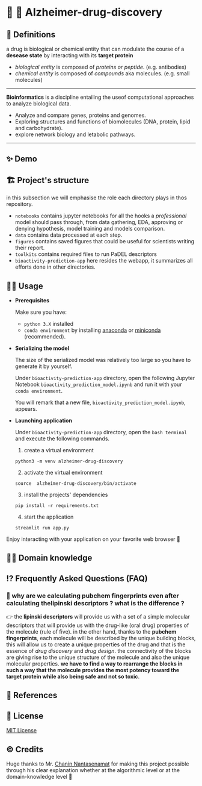 # 🧬 🧪 Alzheimer-drug-discovery

## 📜 Definitions

a drug is biological or chemical entity that can modulate the course of a **desease state** by interacting with its **target protein**

* *biological entity* is composed of *proteins or peptide*. (e.g. antibodies)
* *chemical entity* is composed of *compounds* aka molecules. (e.g. small molecules)
---
**Bioinformatics** is a discipline entailing the useof computational approaches to analyze biological data.
* Analyze and compare genes, proteins and genomes.
* Exploring structures and functions of biomolecules (DNA, protein, lipid and carbohydrate).
* explore network biology and letabolic pathways.
---

## ✨ Demo

## 🏗 Project's structure
in this subsection we will emphasise the role each directory plays in thos repository.
* `notebooks` contains jupyter notebooks for all the hooks a *professional* model should pass through, from data gathering, EDA, approving or denying hypothesis, model training and models comparison.
* `data` contains data processed at each step.
* `figures` contains saved figures that could be useful for scientists writing their report.
* `toolkits` contains required files to run PaDEL descriptors
* `bioactivity-prediction-app` here resides the webapp, it summarizes all efforts done in other directories.

## 🧑‍💻 Usage

* **Prerequisites**

    Make sure you have:
    * `python 3.X` installed
    * `conda environment` by installing [anaconda](https://www.anaconda.com/products/individual) or [miniconda](https://conda.io/miniconda.html) (recommended).

* **Serializing the model**

    The size of the serialized model was relatively too large so you have to generate it by yourself.
    
    Under `bioactivity-prediction-app` directory, open the following Jupyter Notebook `bioactivity_prediction_model.ipynb` and run it with your `conda environment`.
    
    You will remark that a new file, `bioactivity_prediction_model.ipynb`, appears.

* **Launching application**

    Under `bioactivity-prediction-app` directory, open the `bash terminal` and execute the following commands.

    1. create a virtual environment
    ``` 
    python3 -m venv alzheimer-drug-discovery
    ```

    2. activate the virtual environment
    ```
    source  alzheimer-drug-discovery/bin/activate 
    ```
    3. install the projects' dependencies
    ```
    pip install -r requirements.txt
    ```
    
    4. start the application
    ```
    streamlit run app.py
    ```
   
Enjoy interacting with your application on your favorite web browser 🎉

## 🧑‍🔬 Domain knowledge

## ⁉️ Frequently Asked Questions (FAQ)
### **🙋 why are we calculating pubchem fingerprints even after calculating thelipinski descriptors ? what is the difference ?**
👉 the **lipinski descriptors** will provide us with a set of a simple molecular descriptors that will provide us with the drug-like (oral drug) properties of the molecule (rule of five). in the other hand, thanks to the **pubchem fingerprints**, each molecule will be described by the unique building blocks, this will allow us to create a unique properties of the drug and that is the essence of *drug discovery* and *drug design*. the connectivity of the blocks are giving rise to the unique structure of the molecule and also the unique molecular properties. **we have to find a way to rearrange the blocks in such a way that the molecule provides the most potency toward the target protein while also being safe and not so toxic**.
## 📑 References
## 📝 License
[MIT License](./LICENSE)
## ©️ Credits

Huge thanks to Mr. [Chanin Nantasenamat](https://github.com/dataprofessor) for making this project possible through his clear explanation whether at the algorithmic level or at the domain-knowledge level 🙏
